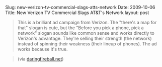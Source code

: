 Slug: new-verizon-tv-commercial-slags-atts-network
Date: 2009-10-06
Title: New Verizon TV Commercial Slags AT&T's Network
layout: post

>This is a brilliant ad campaign from Verizon. The "there's a map for that" slogan is cute, but the "Before you pick a phone, pick a network" slogan sounds like common sense and works directly to Verizon's advantage. They're selling their strength (the network) instead of spinning their weakness (their lineup of phones). The ad works because it's true.

>(via [daringfireball.net](http://daringfireball.net/linked/2009/10/06/verizon-slags-att))
